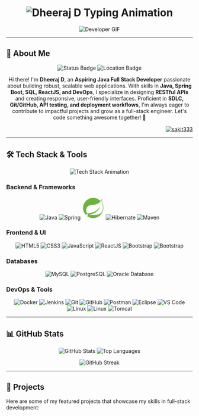 <h1 align="center">
  <img src="https://readme-typing-svg.herokuapp.com?font=JetBrains+Mono&size=28&duration=3000&pause=1000&color=00C896&center=true&vCenter=true&width=800&lines=👨‍💻+Hi%2C+I'm+Dheeraj+D+%7C+Java+Full+Stack+Developer;☕+Crafting+Clean+Code+with+Core+Java+%26+Spring+Boot;🚀+Building+Scalable+APIs+%26+Modern+Web+Apps;🌱+Learning+DevOps+and+Cloud+Deployments;💬+Let’s+Innovate+and+Code+Something+Awesome!" alt="Dheeraj D Typing Animation" />
</h1>

<p align="center">
  <img src="https://media.giphy.com/media/SWoSkN6DxTszqIKEqv/giphy.gif" alt="Developer GIF" width="400" />
</p>

---

## 🌟 About Me

<p align="center">
  <img src="https://img.shields.io/badge/Status-Aspiring%20Full%20Stack%20Developer-brightgreen?style=for-the-badge&logo=github" alt="Status Badge" />
  <img src="https://img.shields.io/badge/Location-Bengaluru%2C%20Karnataka%2C%20India-blue?style=for-the-badge&logo=mapbox" alt="Location Badge" />
</p>

<p align="center">
  Hi there! I'm <strong>Dheeraj D</strong>, an <strong>Aspiring Java Full Stack Developer</strong> passionate about building robust, scalable web applications. With skills in <strong>Java, Spring Boot, SQL, ReactJS, and DevOps</strong>, I specialize in designing <strong>RESTful APIs</strong> and creating responsive, user-friendly interfaces. Proficient in <strong>SDLC, Git/GitHub, API testing, and deployment workflows</strong>, I'm always eager to contribute to impactful projects and grow as a full-stack engineer. Let's code something awesome together! 🚀  
</p>
<p align="right">
  <a href="https://www.linkedin.com/in/dheeraj-d-29a00717b/" target="_blank"><img align="center" src="https://cdn.jsdelivr.net/gh/devicons/devicon/icons/linkedin/linkedin-original.svg" alt="sakit333" height="30" width="30" /></a>
</p>

---

## 🛠️ Tech Stack & Tools

<p align="center">
  <img src="https://readme-typing-svg.herokuapp.com?font=Fira+Code&size=20&pause=1000&color=FF4C60&center=true&vCenter=true&width=600&lines=🧠+Technologies+That+Fuel+My+Development;☕+Java+%7C+Spring+Boot+%7C+ReactJS+%7C+DevOps!" alt="Tech Stack Animation" />
</p>

### Backend & Frameworks
<p align="center">
  <img src="https://cdn.jsdelivr.net/gh/devicons/devicon/icons/java/java-original.svg" height="60" alt="Java" title="Java" />
  <img src="https://cdn.jsdelivr.net/gh/devicons/devicon/icons/spring/spring-original-wordmark.svg" height="60" alt="Spring" title="Spring" />
  <img src="https://raw.githubusercontent.com/github/explore/80688e429a7d4ef2fca1e82350fe8e3517d3494d/topics/spring-boot/spring-boot.png" height="60" alt="Spring Boot" title="Spring Boot" />
  <img src="https://cdn.jsdelivr.net/gh/devicons/devicon/icons/hibernate/hibernate-original.svg" height="60" alt="Hibernate" title="Hibernate" />
  <img src="https://cdn.jsdelivr.net/gh/devicons/devicon/icons/maven/maven-original.svg" height="60" alt="Maven" title="Maven" />
</p>

### Frontend & UI
<p align="center">
  <img src="https://cdn.jsdelivr.net/gh/devicons/devicon/icons/html5/html5-original.svg" height="60" alt="HTML5" title="HTML5" />
  <img src="https://cdn.jsdelivr.net/gh/devicons/devicon/icons/css3/css3-original.svg" height="60" alt="CSS3" title="CSS3" />
  <img src="https://cdn.jsdelivr.net/gh/devicons/devicon/icons/javascript/javascript-original.svg" height="60" alt="JavaScript" title="JavaScript" />
  <img src="https://cdn.jsdelivr.net/gh/devicons/devicon/icons/react/react-original.svg" height="60" alt="ReactJS" title="ReactJS" />
  <img src="https://cdn.jsdelivr.net/gh/devicons/devicon/icons/bootstrap/bootstrap-original.svg" height="60" alt="Bootstrap" title="Bootstrap" />
   <img src="https://cdn.jsdelivr.net/gh/devicons/devicon/icons/thymeleaf/thymeleaf-original.svg" height="60" alt="Bootstrap" title="Bootstrap" />
</p>

### Databases
<p align="center">
  <img src="https://cdn.jsdelivr.net/gh/devicons/devicon/icons/mysql/mysql-original.svg" height="60" alt="MySQL" title="MySQL" />
  <img src="https://cdn.jsdelivr.net/gh/devicons/devicon/icons/postgresql/postgresql-original.svg" height="60" alt="PostgreSQL" title="PostgreSQL" />
  <img src="https://1000logos.net/wp-content/uploads/2021/04/Oracle-logo.png" height="60" alt="Oracle Database" title="Oracle Database" />
</p>

### DevOps & Tools
<p align="center">
  <img src="https://cdn.jsdelivr.net/gh/devicons/devicon/icons/docker/docker-original.svg" height="60" alt="Docker" title="Docker" />
  <img src="https://cdn.jsdelivr.net/gh/devicons/devicon/icons/jenkins/jenkins-original.svg" height="60" alt="Jenkins" title="Jenkins" />
  <img src="https://cdn.jsdelivr.net/gh/devicons/devicon/icons/git/git-original.svg" height="60" alt="Git" title="Git" />
  <img src="https://cdn.jsdelivr.net/gh/devicons/devicon/icons/github/github-original.svg" height="60" alt="GitHub" title="GitHub" />
  <img src="https://www.vectorlogo.zone/logos/getpostman/getpostman-icon.svg" height="60" alt="Postman" title="Postman" />
  <img src="https://cdn.jsdelivr.net/gh/devicons/devicon/icons/eclipse/eclipse-original.svg" height="60" alt="Eclipse" title="Eclipse" />
  <img src="https://cdn.jsdelivr.net/gh/devicons/devicon/icons/vscode/vscode-original.svg" height="60" alt="VS Code" title="VS Code" />
  <img src="https://cdn.jsdelivr.net/gh/devicons/devicon/icons/linux/linux-original.svg" height="60" alt="Linux" title="Linux" />
  <img src="https://cdn.jsdelivr.net/gh/devicons/devicon/icons/swagger/swagger-original.svg" height="60" alt="Linux" title="Swagger" />
  <img src="https://cdn.jsdelivr.net/gh/devicons/devicon/icons/tomcat/tomcat-original.svg" height="60" alt="Tomcat" title="Tomcat" />
</p>

---

## 📊 GitHub Stats

<p align="center">
  <img src="https://github-readme-stats.vercel.app/api?username=your-github-username&show_icons=true&theme=radical&hide_border=true&count_private=true" alt="GitHub Stats" />
  <img src="https://github-readme-stats.vercel.app/api/top-langs/?username=your-github-username&layout=compact&theme=radical&hide_border=true" alt="Top Languages" />
</p>

<p align="center">
  <img src="https://github-readme-streak-stats.herokuapp.com/?user=your-github-username&theme=radical&hide_border=true" alt="GitHub Streak" />
</p>

---

## 🚀 Projects

Here are some of my featured projects that showcase my skills in full-stack development:
